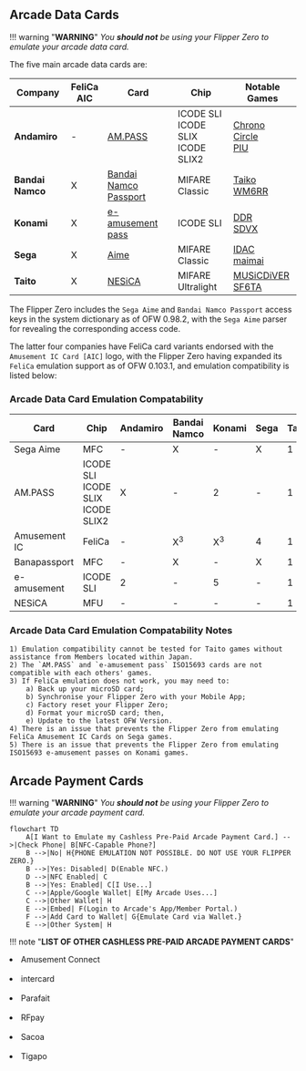 ## Arcade Data Cards
!!! warning "**WARNING**"
    *You __should not__ be using your Flipper Zero to emulate your arcade data card.*

The five main arcade data cards are:

| Company | FeliCa<br>AIC | Card | Chip | Notable Games |
| ----------- | ---------- | ------------ | ----------- | ----------- |
| **Andamiro** | - | [AM.PASS](https://am-pass.net/) | ICODE SLI<br>ICODE SLIX<br>ICODE SLIX2 | [Chrono Circle](https://chrono-circle.com/)<br>[PIU](https://piugame.com/) |
| **Bandai Namco** | X | [Bandai Namco Passport](https://banapass.net/setlocale/en/) | MIFARE Classic | [Taiko](https://donderhiroba.jp/login.php)<br>[WM6RR](https://wanganmaxi-official.com/wanganmaxi6rr/en/) |
| **Konami** | X | [e-amusement pass](https://p.eagate.573.jp/index.html)| ICODE SLI | [DDR](https://p.eagate.573.jp/game/ddr/ddrworld/top/index.html)<br>[SDVX](https://p.eagate.573.jp/game/sdvx/vi/) |
| **Sega** | X | [Aime](https://my-aime.net/en/) | MIFARE Classic | [IDAC](https://initiald.sega.jp/inidac/)<br>[maimai](https://maimai.sega.com/) |
| **Taito** | X | [NESiCA](https://nesica.net/) | MIFARE Ultralight | [MUSiCDiVER](https://musicdiver.jp/index.html)<br>[SF6TA](https://sf6ta.jp/) |

The Flipper Zero includes the `Sega Aime` and `Bandai Namco Passport` access keys in the system dictionary as of OFW 0.98.2, with the `Sega Aime` parser for revealing the corresponding access code.

The latter four companies have FeliCa card variants endorsed with the `Amusement IC Card [AIC]` logo, with the Flipper Zero having expanded its `FeliCa` emulation support as of OFW 0.103.1, and emulation compatibility is listed below:

### Arcade Data Card Emulation Compatability
| Card | Chip | Andamiro | Bandai<br>Namco | Konami | Sega | Taito |
| ---------- | ---------- | ---------- | ---------- | ---------- | ---------- | ---------- |
| Sega Aime | MFC | - | X | - | X | 1 |
| AM.PASS | ICODE SLI<br>ICODE SLIX<br>ICODE SLIX2| X | - | 2 | - | 1 |  
| Amusement IC | FeliCa | - | X<sup>3</sup> | X<sup>3</sup> | 4 | 1 | 
| Banapassport | MFC | - | X | - | X | 1 |
| e-amusement | ICODE SLI | 2 | - | 5 | - | 1 |
| NESiCA | MFU | - | - | - | - | 1 |

### Arcade Data Card Emulation Compatability Notes
    1) Emulation compatibility cannot be tested for Taito games without assistance from Members located within Japan.
    2) The `AM.PASS` and `e-amusement pass` ISO15693 cards are not compatible with each others' games.
    3) If FeliCa emulation does not work, you may need to:
        a) Back up your microSD card;
        b) Synchronise your Flipper Zero with your Mobile App;
        c) Factory reset your Flipper Zero;
        d) Format your microSD card; then,
        e) Update to the latest OFW Version.
    4) There is an issue that prevents the Flipper Zero from emulating FeliCa Amusement IC Cards on Sega games.
    5) There is an issue that prevents the Flipper Zero from emulating ISO15693 e-amusement passes on Konami games.

## Arcade Payment Cards
!!! warning "**WARNING**"
    *You __should not__ be using your Flipper Zero to emulate your arcade payment card.*
``` mermaid
flowchart TD
    A[I Want to Emulate my Cashless Pre-Paid Arcade Payment Card.] -->|Check Phone| B[NFC-Capable Phone?]
    B -->|No| H{PHONE EMULATION NOT POSSIBLE. DO NOT USE YOUR FLIPPER ZERO.}
    B -->|Yes: Disabled| D(Enable NFC.)
    D -->|NFC Enabled| C
    B -->|Yes: Enabled| C[I Use...]
    C -->|Apple/Google Wallet| E[My Arcade Uses...]
    C -->|Other Wallet| H
    E -->|Embed| F(Login to Arcade's App/Member Portal.)
    F -->|Add Card to Wallet| G{Emulate Card via Wallet.}
    E -->|Other System| H
```
!!! note "**LIST OF OTHER CASHLESS PRE-PAID ARCADE PAYMENT CARDS**"
    <li>Amusement Connect</li><br><li>intercard</li><br><li>Parafait</li><br><li>RFpay</li><br><li>Sacoa</li><br><li>Tigapo</li> 
